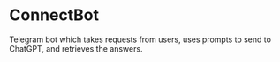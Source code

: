 # ConnectBot
Telegram bot which takes requests from users, uses prompts to send to ChatGPT, and retrieves the answers.
